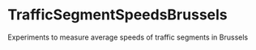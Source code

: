 # TrafficSegmentSpeedsBrussels
Experiments to measure average speeds of traffic segments in Brussels
